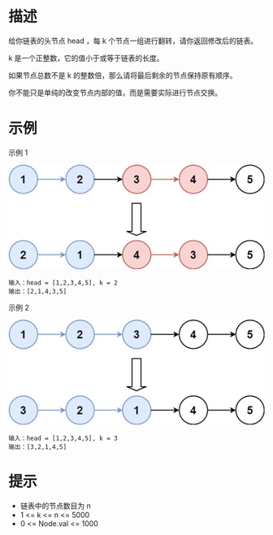 # 描述
给你链表的头节点 head ，每 k 个节点一组进行翻转，请你返回修改后的链表。

k 是一个正整数，它的值小于或等于链表的长度。

如果节点总数不是 k 的整数倍，那么请将最后剩余的节点保持原有顺序。

你不能只是单纯的改变节点内部的值，而是需要实际进行节点交换。

# 示例

示例 1

![img.png](img.png)

```text
输入：head = [1,2,3,4,5], k = 2
输出：[2,1,4,3,5]
```

示例 2 

![img_1.png](img_1.png)

```text
输入：head = [1,2,3,4,5], k = 3
输出：[3,2,1,4,5]
```

# 提示

- 链表中的节点数目为 n
- 1 <= k <= n <= 5000
- 0 <= Node.val <= 1000